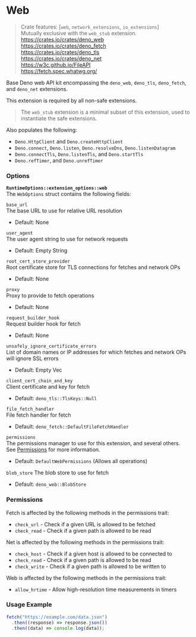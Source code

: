 # Web
> Crate features: [`web`, `network_extensions`, `io_extensions`]  
> Mutually exclusive with the `web_stub` extension.  
> <https://crates.io/crates/deno_web>  
> <https://crates.io/crates/deno_fetch>  
> <https://crates.io/crates/deno_tls>  
> <https://crates.io/crates/deno_net>  
> <https://w3c.github.io/FileAPI>  
> <https://fetch.spec.whatwg.org/>

Base Deno web API kit encompassing the `deno_web`, `deno_tls`, `deno_fetch`, and `deno_net` extensions.

This extension is required by all non-safe extensions.

> The `web_stub` extension is a minimal subset of this extension, used to instantiate the safe extensions.

Also populates the following:
- `Deno.HttpClient` and `Deno.createHttpClient`
- `Deno.connect`, `Deno.listen`, `Deno.resolveDns`, `Deno.listenDatagram`
- `Deno.connectTls`, `Deno.listenTls`, and `Deno.startTls`
- `Deno.refTimer`, and `Deno.unrefTimer`

### Options
**`RuntimeOptions::extension_options::web`**  
The `WebOptions` struct contains the following fields:

`base_url`  
The base URL to use for relative URL resolution  
- Default: None

`user_agent`  
The user agent string to use for network requests
- Default: Empty String

`root_cert_store_provider`  
Root certificate store for TLS connections for fetches and network OPs
- Default: None

`proxy`  
Proxy to provide to fetch operations
- Default: None

`request_builder_hook`  
Request builder hook for fetch
- Default: None

`unsafely_ignore_certificate_errors`  
List of domain names or IP addresses for which fetches and network OPs will ignore SSL errors
- Default: Empty Vec

`client_cert_chain_and_key`  
Client certificate and key for fetch  
- Default: `deno_tls::TlsKeys::Null`

`file_fetch_handler`  
File fetch handler for fetch
- Default: `deno_fetch::DefaultFileFetchHandler`

`permissions`  
The permissions manager to use for this extension, and several others.  
See [Permissions](../advanced/permissions.md) for more information.
- Default: `DefaultWebPermissions` (Allows all operations)

`blob_store`
The blob store to use for fetch
- Default: `deno_web::BlobStore`

### Permissions
Fetch is affected by the following methods in the permissions trait:
- `check_url` - Check if a given URL is allowed to be fetched
- `check_read` - Check if a given path is allowed to be read

Net is affected by the following methods in the permissions trait:
- `check_host` - Check if a given host is allowed to be connected to
- `check_read` - Check if a given path is allowed to be read
- `check_write` - Check if a given path is allowed to be written to

Web is affected by the following methods in the permissions trait:
- `allow_hrtime` - Allow high-resolution time measurements in timers

### Usage Example
```javascript
fetch("https://example.com/data.json")
  .then((response) => response.json())
  .then((data) => console.log(data));
```